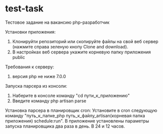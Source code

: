 # test-task
Тестовое задание на вакансию php-разработчик

Установки приложения: 
1. Клонируйти репозиторий или скопируйте файлы на свой веб сервер (нажмите справа зеленую кнопу Clone and download).
2. В настройках веб сервера укажите корневую папку приложения public

Требования к серверу:
1. версия php не ниже 7.0.0

Запуска парсера из консоли:
1. Наберите в консоле команду "cd пути_к_приложению"
2. Введите команду php artisan parse

Установка парсера в планировщик cron:
Установите в cron следующую команду "путь_к_папке_php путь_к_файлу_artisan(корневая папка приложения) schedule:run". В приложение установлены параметры запуска планировщика два раза в день. В 24 и 12 часов.
